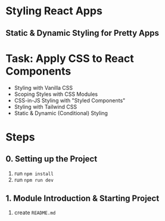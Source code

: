 # Styling React Apps

## Static & Dynamic Styling for Pretty Apps

# Task: Apply CSS to React Components

- Styling with Vanilla CSS
- Scoping Styles with CSS Modules
- CSS-in-JS Styling with "Styled Components"
- Styling with Tailwind CSS
- Static & Dynamic (Conditional) Styling

# Steps

## 0. Setting up the Project

1.  run `npm install`
2.  run `npm run dev`

## 1. Module Introduction & Starting Project

1.  create `README.md`
